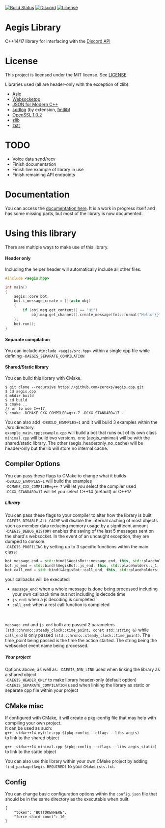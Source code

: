 [![Build Status](https://travis-ci.org/zeroxs/aegis.cpp.svg?branch=master)](https://travis-ci.org/zeroxs/aegis.cpp) [![Discord](https://discordapp.com/api/guilds/287048029524066334/widget.png)](https://discord.gg/w7Y3Bb8) [![License](https://img.shields.io/badge/license-MIT-blue.svg)](https://github.com/zeroxs/aegis.cpp/blob/master/LICENSE)


Aegis Library
=======

C++14/17 library for interfacing with the [Discord API](https://discordapp.com/developers/docs/intro)

# License #

This project is licensed under the MIT license. See [LICENSE](https://github.com/zeroxs/aegis.cpp/blob/master/LICENSE)

Libraries used (all are header-only with the exception of zlib):
- [Asio](https://github.com/chriskohlhoff/asio)
- [Websocketpp](https://github.com/zaphoyd/websocketpp)
- [JSON for Modern C++](https://github.com/nlohmann/json)
- [spdlog](https://github.com/gabime/spdlog) (by extension, [fmtlib](https://github.com/fmtlib/fmt))
- [OpenSSL 1.0.2](https://www.openssl.org)
- [zlib](https://zlib.net)
- [zstr](https://github.com/mateidavid/zstr)



# TODO #
- Voice data send/recv
- Finish documentation
- Finish live example of library in use
- Finish remaining API endpoints

# Documentation #
You can access the [documentation here](https://docs.aegisbot.io/). It is a work in progress itself and has some missing parts, but most of the library is now documented.

# Using this library #
There are multiple ways to make use of this library.

#### Header only ####
Including the helper header will automatically include all other files.
```cpp
#include <aegis.hpp>

int main()
{
    aegis::core bot;
    bot.i_message_create = [](auto obj)
    {
        if (obj.msg.get_content() == "Hi")
            obj.msg.get_channel().create_message(fmt::format("Hello {}", obj.msg.author.username));
    };
    bot.run();
}
```

#### Separate compilation ####
You can include `#include <aegis/src.hpp>` within a single cpp file while defining `-DAEGIS_SEPARATE_COMPILATION`

#### Shared/Static library ####
You can build this library with CMake.
```
$ git clone --recursive https://github.com/zeroxs/aegis.cpp.git
$ cd aegis.cpp
$ mkdir build
$ cd build
$ cmake ..
// or to use C++17
$ cmake -DCMAKE_CXX_COMPILER=g++-7 -DCXX_STANDARD=17 ..
```
You can also add `-DBUILD_EXAMPLES=1` and it will build 3 examples within the ./src directory.</br>
`example_main.cpp;example.cpp` will build a bot that runs out of its own class</br>
`minimal.cpp` will build two versions, one (aegis_minimal) will be with the shared/static library. The other (aegis_headeronly_no_cache) will be header-only but the lib will store no internal cache.


## Compiler Options ##
You can pass these flags to CMake to change what it builds</br>
`-DBUILD_EXAMPLES=1` will build the examples</br>
`-DCMAKE_CXX_COMPILER=g++-7` will let you select the compiler used</br>
`-DCXX_STANDARD=17` will let you select C++14 (default) or C++17

##### Library #####
You can pass these flags to your compiler to alter how the library is built</br>
`-DAEGIS_DISABLE_ALL_CACHE` will disable the internal caching of most objects such as member data reducing memory usage by a significant amount</br>
`-DAEGIS_DEBUG_HISTORY` enables the saving of the last 5 messages sent on the shard's websocket. In the event of an uncaught exception, they are dumped to console.</br>
`-DAEGIS_PROFILING` by setting up to 3 specific functions within the main class:
```cpp
bot.message_end = std::bind(&AegisBot::message_end, this, std::placeholders::_1, std::placeholders::_2);
bot.js_end = std::bind(&AegisBot::js_end, this, std::placeholders::_1, std::placeholders::_2);
bot.call_end = std::bind(&AegisBot::call_end, this, std::placeholders::_1);
```
your callbacks will be executed:
- `message_end`: when a whole message is done being processed including your own callback time but not including js decode time
- `js_end`: when a js decoding is completed
- `call_end`: when a rest call function is completed

</br></br>
`message_end` and `js_end` both are passed 2 parameters ``(std::chrono::steady_clock::time_point, const std::string &)`` while `call_end` is only passed `(std::chrono::steady_clock::time_point)`. The time_point being passed is the time the action started. The string being the websocket event name being processed.

##### Your project #####
Options above, as well as:
`-DAEGIS_DYN_LINK` used when linking the library as a shared object</br>
`-DAEGIS_HEADER_ONLY` to make library header-only (default option)</br>
`-DAEGIS_SEPARATE_COMPILATION` used when linking the library as static or separate cpp file within your project</br>

## CMake misc ##
If configured with CMake, it will create a pkg-config file that may help with compiling your own project.</br>
It can be used as such:</br>
`g++ -std=c++14 myfile.cpp $(pkg-config --cflags --libs aegis)`</br>
to link to the shared object

`g++ -std=c++14 minimal.cpp $(pkg-config --cflags --libs aegis_static)`</br>
to link to the static object</br>

You can also use this library within your own CMake project by adding `find_package(Aegis REQUIRED)` to your `CMakeLists.txt`.


## Config ##
You can change basic configuration options within the `config.json` file that should be in the same directory as the executable when built.
```
{
	"token": "BOTTOKENHERE",
	"force-shard-count": 10
}
```
